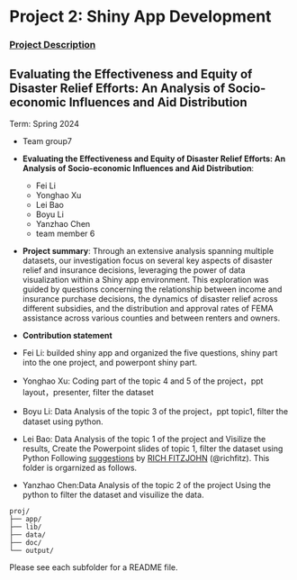 # Project 2: Shiny App Development

### [Project Description](doc/project2_desc.md)

## Evaluating the Effectiveness and Equity of Disaster Relief Efforts: An Analysis of Socio-economic Influences and Aid Distribution
Term: Spring 2024

+ Team group7
+ **Evaluating the Effectiveness and Equity of Disaster Relief Efforts: An Analysis of Socio-economic Influences and Aid Distribution**:
	+ Fei Li
	+ Yonghao Xu
	+ Lei Bao
	+ Boyu Li
	+ Yanzhao Chen
 	+ team member 6

+ **Project summary**: Through an extensive analysis spanning multiple datasets, our investigation focus on several key aspects of disaster relief and insurance decisions, leveraging the power of data visualization within a Shiny app environment. This exploration was guided by questions concerning the relationship between income and insurance purchase decisions, the dynamics of disaster relief across different subsidies, and the distribution and approval rates of FEMA assistance across various counties and between renters and owners.


+ **Contribution statement**
+ Fei Li: builded shiny app and organized the five questions, shiny part into the one project, and powerpont shiny part.
+ Yonghao Xu: Coding part of the topic 4 and 5 of the project，ppt layout，presenter, filter the dataset
+ Boyu Li: Data Analysis of the topic 3 of the project，ppt topic1, filter the dataset using python. 
+ Lei Bao: Data Analysis of the topic 1 of the project and Visilize the results, Create the Powerpoint slides of topic 1,  filter the dataset using Python
Following [suggestions](http://nicercode.github.io/blog/2013-04-05-projects/) by [RICH FITZJOHN](http://nicercode.github.io/about/#Team) (@richfitz). This folder is orgarnized as follows.
+ Yanzhao Chen:Data Analysis of the topic 2 of the project Using the python to filter the dataset and visuilize the data.
```
proj/
├── app/
├── lib/
├── data/
├── doc/
└── output/
```

Please see each subfolder for a README file.

